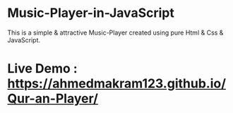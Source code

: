 # Music-Player-in-JavaScript
This is a simple & attractive Music-Player created using pure Html & Css & JavaScript.
# Live Demo : https://ahmedmakram123.github.io/Qur-an-Player/
